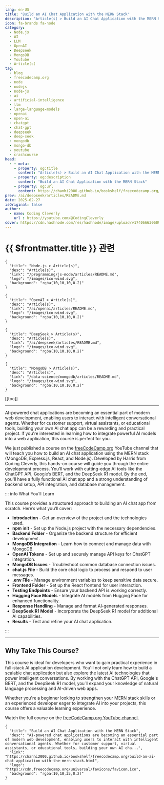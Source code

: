 ```yaml
---
lang: en-US
title: "Build an AI Chat Application with the MERN Stack"
description: "Article(s) > Build an AI Chat Application with the MERN Stack"
icon: fa-brands fa-node
category:
  - Node.js
  - AI
  - LLM
  - OpenAI
  - DeepSeek
  - MongoDB
  - Youtube
  - Article(s)
tag:
  - blog
  - freecodecamp.org
  - node
  - nodejs
  - node-js
  - ai
  - artificial-intelligence
  - llm
  - large-language-models
  - openai
  - open-ai
  - chatgpt
  - chat-gpt
  - deepseek
  - deep-seek
  - mongodb
  - mongo-db
  - youtube
  - crashcourse
head:
  - - meta:
    - property: og:title
      content: "Article(s) > Build an AI Chat Application with the MERN Stack"
    - property: og:description
      content: "Build an AI Chat Application with the MERN Stack"
    - property: og:url
      content: https://chanhi2000.github.io/bookshelf/freecodecamp.org/build-an-ai-chat-application-with-the-mern-stack.html
prev: /ai/deepseek/articles/README.md
date: 2025-02-27
isOriginal: false
author:
  - name: Coding Cleverly
    url : https://youtube.com/@CodingCleverly
cover: https://cdn.hashnode.com/res/hashnode/image/upload/v1740666306092/460598ee-3036-4395-ad92-7c8db9e70ae0.png
---
```


# {{ $frontmatter.title }} 관련

```component VPCard
{
  "title": "Node.js > Article(s)",
  "desc": "Article(s)",
  "link": "/programming/js-node/articles/README.md",
  "logo": "/images/ico-wind.svg",
  "background": "rgba(10,10,10,0.2)"
}
```

```component VPCard
{
  "title": "OpenAI > Article(s)",
  "desc": "Article(s)",
  "link": "/ai/openai/articles/README.md",
  "logo": "/images/ico-wind.svg",
  "background": "rgba(10,10,10,0.2)"
}
```

```component VPCard
{
  "title": "DeepSeek > Article(s)",
  "desc": "Article(s)",
  "link": "/ai/deepseek/articles/README.md",
  "logo": "/images/ico-wind.svg",
  "background": "rgba(10,10,10,0.2)"
}
```

```component VPCard
{
  "title": "MongoDB > Article(s)",
  "desc": "Article(s)",
  "link": "/data-science/mongodb/articles/README.md",
  "logo": "/images/ico-wind.svg",
  "background": "rgba(10,10,10,0.2)"
}
```

[[toc]]

---

<SiteInfo
  name="Build an AI Chat Application with the MERN Stack"
  desc="AI-powered chat applications are becoming an essential part of modern web development, enabling users to interact with intelligent conversational agents. Whether for customer support, virtual assistants, or educational tools, building your own AI cha..."
  url="https://freecodecamp.org/news/build-an-ai-chat-application-with-the-mern-stack"
  logo="https://cdn.freecodecamp.org/universal/favicons/favicon.ico"
  preview="https://cdn.hashnode.com/res/hashnode/image/upload/v1740666306092/460598ee-3036-4395-ad92-7c8db9e70ae0.png"/>

AI-powered chat applications are becoming an essential part of modern web development, enabling users to interact with intelligent conversational agents. Whether for customer support, virtual assistants, or educational tools, building your own AI chat app can be a rewarding and practical project. If you're interested in learning how to integrate powerful AI models into a web application, this course is perfect for you.

We just published a course on the [<FontIcon icon="fa-brands fa-free-code-camp"/>freeCodeCamp.org](http://freeCodeCamp.org) YouTube channel that will teach you how to build an AI chat application using the MERN stack (MongoDB, Express.js, React, and Node.js). Developed by Harris from Coding Cleverly, this hands-on course will guide you through the entire development process. You'll work with cutting-edge AI tools like the ChatGPT API, Google’s BERT, and the DeepSeek R1 model. By the end, you'll have a fully functional AI chat app and a strong understanding of backend setup, API integration, and database management.

::: info What You’ll Learn

This course provides a structured approach to building an AI chat app from scratch. Here’s what you’ll cover:

- **Introduction** - Get an overview of the project and the technologies used.
- **npm init** - Set up the Node.js project with the necessary dependencies.
- **Backend Folder** - Organize the backend structure for efficient development.
- **MongoDB Integration** - Learn how to connect and manage data with MongoDB.
- **OpenAI Tokens** - Set up and securely manage API keys for ChatGPT integration.
- **MongoDB Issues** - Troubleshoot common database connection issues.
- **chat.js File** - Build the core chat logic to process and respond to user messages.
- **.env File** - Manage environment variables to keep sensitive data secure.
- **Frontend Folder** - Set up the React frontend for user interaction.
- **Testing Endpoints** - Ensure your backend API is working correctly.
- **Hugging Face Models** - Integrate AI models from Hugging Face for enhanced functionality.
- **Response Handling** - Manage and format AI-generated responses.
- **DeepSeek R1 Model** - Incorporate the DeepSeek R1 model for additional AI capabilities.
- **Results** - Test and refine your AI chat application.

:::

---

## Why Take This Course?

This course is ideal for developers who want to gain practical experience in full-stack AI application development. You'll not only learn how to build a scalable chat application but also explore the latest AI technologies that power intelligent conversations. By working with the ChatGPT API, Google's BERT, and the DeepSeek R1 model, you’ll expand your knowledge of natural language processing and AI-driven web apps.

Whether you're a beginner looking to strengthen your MERN stack skills or an experienced developer eager to integrate AI into your projects, this course offers a valuable learning experience.

Watch the full course on the [<FontIcon icon="fa-brands fa-youtube"/>freeCodeCamp.org YouTube channel](https://youtu.be/b-JFDTZ5e1U).

<VidStack src="youtube/b-JFDTZ5e1U" />

<!-- TODO: add ARTICLE CARD -->
```component VPCard
{
  "title": "Build an AI Chat Application with the MERN Stack",
  "desc": "AI-powered chat applications are becoming an essential part of modern web development, enabling users to interact with intelligent conversational agents. Whether for customer support, virtual assistants, or educational tools, building your own AI cha...",
  "link": "https://chanhi2000.github.io/bookshelf/freecodecamp.org/build-an-ai-chat-application-with-the-mern-stack.html",
  "logo": "https://cdn.freecodecamp.org/universal/favicons/favicon.ico",
  "background": "rgba(10,10,35,0.2)"
}
```
